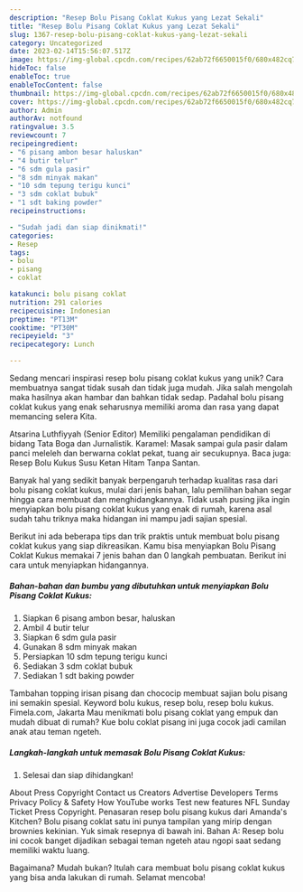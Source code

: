 ```yaml
---
description: "Resep Bolu Pisang Coklat Kukus yang Lezat Sekali"
title: "Resep Bolu Pisang Coklat Kukus yang Lezat Sekali"
slug: 1367-resep-bolu-pisang-coklat-kukus-yang-lezat-sekali
category: Uncategorized
date: 2023-02-14T15:56:07.517Z
image: https://img-global.cpcdn.com/recipes/62ab72f6650015f0/680x482cq70/bolu-pisang-coklat-kukus-foto-resep-utama.jpg
hideToc: false
enableToc: true
enableTocContent: false
thumbnail: https://img-global.cpcdn.com/recipes/62ab72f6650015f0/680x482cq70/bolu-pisang-coklat-kukus-foto-resep-utama.jpg
cover: https://img-global.cpcdn.com/recipes/62ab72f6650015f0/680x482cq70/bolu-pisang-coklat-kukus-foto-resep-utama.jpg
author: Admin
authorAv: notfound
ratingvalue: 3.5
reviewcount: 7
recipeingredient:
- "6 pisang ambon besar haluskan"
- "4 butir telur"
- "6 sdm gula pasir"
- "8 sdm minyak makan"
- "10 sdm tepung terigu kunci"
- "3 sdm coklat bubuk"
- "1 sdt baking powder"
recipeinstructions:

- "Sudah jadi dan siap dinikmati!"
categories:
- Resep
tags:
- bolu
- pisang
- coklat

katakunci: bolu pisang coklat 
nutrition: 291 calories
recipecuisine: Indonesian
preptime: "PT13M"
cooktime: "PT30M"
recipeyield: "3"
recipecategory: Lunch

---
```





Sedang mencari inspirasi resep bolu pisang coklat kukus yang unik? Cara membuatnya sangat tidak susah dan tidak juga mudah. Jika salah mengolah maka hasilnya akan hambar dan bahkan tidak sedap. Padahal bolu pisang coklat kukus yang enak seharusnya memiliki aroma dan rasa yang dapat memancing selera Kita.





Atsarina Luthfiyyah (Senior Editor) Memiliki pengalaman pendidikan di bidang Tata Boga dan Jurnalistik. Karamel: Masak sampai gula pasir dalam panci meleleh dan berwarna coklat pekat, tuang air secukupnya. Baca juga: Resep Bolu Kukus Susu Ketan Hitam Tanpa Santan.

Banyak hal yang sedikit banyak berpengaruh terhadap kualitas rasa dari bolu pisang coklat kukus, mulai dari jenis bahan, lalu pemilihan bahan segar hingga cara membuat dan menghidangkannya. Tidak usah pusing jika ingin menyiapkan bolu pisang coklat kukus yang enak di rumah, karena asal sudah tahu triknya maka hidangan ini mampu jadi sajian spesial.






Berikut ini ada beberapa tips dan trik praktis untuk membuat bolu pisang coklat kukus yang siap dikreasikan. Kamu bisa menyiapkan Bolu Pisang Coklat Kukus memakai 7 jenis bahan dan 0 langkah pembuatan. Berikut ini cara untuk menyiapkan hidangannya.

<!--inarticleads1-->

##### Bahan-bahan dan bumbu yang dibutuhkan untuk menyiapkan Bolu Pisang Coklat Kukus:

1. Siapkan 6 pisang ambon besar, haluskan
1. Ambil 4 butir telur
1. Siapkan 6 sdm gula pasir
1. Gunakan 8 sdm minyak makan
1. Persiapkan 10 sdm tepung terigu kunci
1. Sediakan 3 sdm coklat bubuk
1. Sediakan 1 sdt baking powder


Tambahan topping irisan pisang dan chococip membuat sajian bolu pisang ini semakin spesial. Keyword bolu kukus, resep bolu, resep bolu kukus. Fimela.com, Jakarta Mau menikmati bolu pisang coklat yang empuk dan mudah dibuat di rumah? Kue bolu coklat pisang ini juga cocok jadi camilan anak atau teman ngeteh. 

<!--inarticleads2-->

##### Langkah-langkah untuk memasak Bolu Pisang Coklat Kukus:


1. Selesai dan siap dihidangkan!

About Press Copyright Contact us Creators Advertise Developers Terms Privacy Policy &amp; Safety How YouTube works Test new features NFL Sunday Ticket Press Copyright. Penasaran resep bolu pisang kukus dari Amanda&#39;s Kitchen? Bolu pisang coklat satu ini punya tampilan yang mirip dengan brownies kekinian. Yuk simak resepnya di bawah ini. Bahan A: Resep bolu ini cocok banget dijadikan sebagai teman ngeteh atau ngopi saat sedang memiliki waktu luang. 

Bagaimana? Mudah bukan? Itulah cara membuat bolu pisang coklat kukus yang bisa anda lakukan di rumah. Selamat mencoba!
